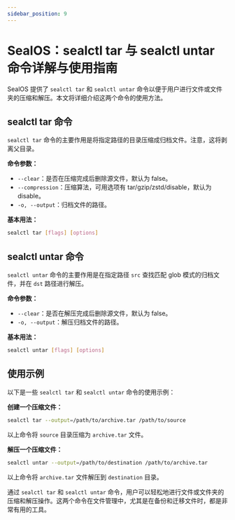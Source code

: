 ```yaml
---
sidebar_position: 9
---
```


# SealOS：sealctl tar 与 sealctl untar 命令详解与使用指南

SealOS 提供了 `sealctl tar` 和 `sealctl untar` 命令以便于用户进行文件或文件夹的压缩和解压。本文将详细介绍这两个命令的使用方法。

## sealctl tar 命令

`sealctl tar` 命令的主要作用是将指定路径的目录压缩成归档文件。注意，这将剥离父目录。

**命令参数：**

- `--clear`：是否在压缩完成后删除源文件，默认为 false。
- `--compression`：压缩算法，可用选项有 tar/gzip/zstd/disable，默认为 disable。
- `-o, --output`：归档文件的路径。

**基本用法：**

```bash
sealctl tar [flags] [options]
```

## sealctl untar 命令

`sealctl untar` 命令的主要作用是在指定路径 `src` 查找匹配 glob 模式的归档文件，并在 `dst` 路径进行解压。

**命令参数：**

- `--clear`：是否在解压完成后删除源文件，默认为 false。
- `-o, --output`：解压归档文件的路径。

**基本用法：**

```bash
sealctl untar [flags] [options]
```

## 使用示例

以下是一些 `sealctl tar` 和 `sealctl untar` 命令的使用示例：

**创建一个压缩文件：**

```bash
sealctl tar --output=/path/to/archive.tar /path/to/source
```

以上命令将 `source` 目录压缩为 `archive.tar` 文件。

**解压一个压缩文件：**

```bash
sealctl untar --output=/path/to/destination /path/to/archive.tar
```

以上命令将 `archive.tar` 文件解压到 `destination` 目录。

通过 `sealctl tar` 和 `sealctl untar` 命令，用户可以轻松地进行文件或文件夹的压缩和解压操作。这两个命令在文件管理中，尤其是在备份和迁移文件时，都是非常有用的工具。